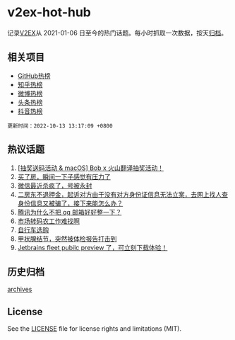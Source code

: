 # v2ex-hot-hub

 记录[V2EX](https://www.v2ex.com/)从 2021-01-06 日至今的热门话题。每小时抓取一次数据，按天[归档](archives)。
 
 ## 相关项目

- [GitHub热榜](https://github.com/lonnyzhang423/github-hot-hub)
- [知乎热榜](https://github.com/lonnyzhang423/zhihu-hot-hub)
- [微博热榜](https://github.com/lonnyzhang423/weibo-hot-hub)
- [头条热榜](https://github.com/lonnyzhang423/toutiao-hot-hub)
- [抖音热榜](https://github.com/lonnyzhang423/douyin-hot-hub)


 `更新时间：2022-10-13 13:17:09 +0800`

## 热议话题

1. [[抽奖送码活动 & macOS] Bob x 火山翻译抽奖活动！](https://www.v2ex.com/t/886485)
1. [买了房，瞬间一下子感觉有压力了](https://www.v2ex.com/t/886535)
1. [微信最近杀疯了，号被永封](https://www.v2ex.com/t/886555)
1. [二房东不退押金，起诉对方由于没有对方身份证信息无法立案，去网上找人查身份信息又被骗了，接下来能怎么办？](https://www.v2ex.com/t/886378)
1. [腾讯为什么不把 qq 邮箱好好整一下？](https://www.v2ex.com/t/886502)
1. [市场转码农工作难找啊](https://www.v2ex.com/t/886374)
1. [自行车选购](https://www.v2ex.com/t/886409)
1. [甲状腺结节，突然被体检报告打击到](https://www.v2ex.com/t/886441)
1. [Jetbrains fleet pubilc preview 了，可立刻下载体验！](https://www.v2ex.com/t/886447)

## 历史归档

[archives](archives)

## License

See the [LICENSE](LICENSE) file for license rights and limitations (MIT).
